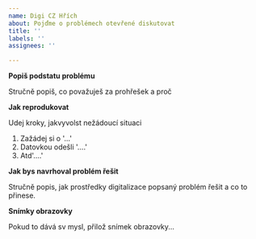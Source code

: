 ```yaml
---
name: Digi CZ Hřích
about: Pojďme o problémech otevřené diskutovat
title: ''
labels: ''
assignees: ''

---
```


**Popiš podstatu problému**

Stručně popiš, co považuješ za prohřešek a proč

**Jak reprodukovat**

Udej kroky, jakvyvolst nežádoucí situaci
1. Zažádej si o '...'
2. Datovkou odešli '....'
3. Atd'....'

**Jak bys navrhoval problém řešit**

Stručně popis, jak prostředky digitalizace popsaný problém řešit a co to přinese.

**Snímky obrazovky**

Pokud to dává sv mysl, přilož snímek obrazovky...
